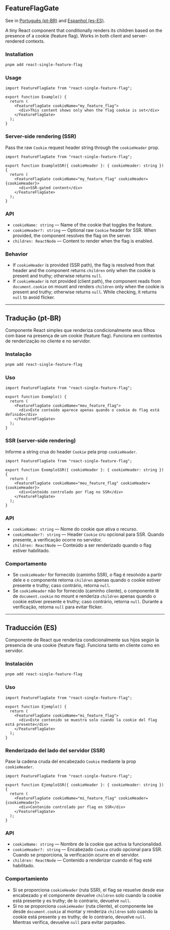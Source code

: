 ## FeatureFlagGate

See in [Português (pt-BR)](#featureflaggate-em-português-pt-br) and [Espanhol (es-ES)](#featureflaggate-en-español-es-es).

A tiny React component that conditionally renders its children based on the presence of a cookie (feature flag). Works in both client and server-rendered contexts.

### Installation

```bash
pnpm add react-single-feature-flag
```

### Usage

```tsx
import FeatureFlagGate from "react-single-feature-flag";

export function Example() {
  return (
    <FeatureFlagGate cookieName="my_feature_flag">
      <div>This content shows only when the flag cookie is set</div>
    </FeatureFlagGate>
  );
}
```

### Server-side rendering (SSR)

Pass the raw `Cookie` request header string through the `cookieHeader` prop.

```tsx
import FeatureFlagGate from "react-single-feature-flag";

export function ExampleSSR({ cookieHeader }: { cookieHeader: string }) {
  return (
    <FeatureFlagGate cookieName="my_feature_flag" cookieHeader={cookieHeader}>
      <div>SSR-gated content</div>
    </FeatureFlagGate>
  );
}
```

### API

- `cookieName: string` — Name of the cookie that toggles the feature.
- `cookieHeader?: string` — Optional raw `Cookie` header for SSR. When provided, the component resolves the flag on the server.
- `children: ReactNode` — Content to render when the flag is enabled.

### Behavior

- If `cookieHeader` is provided (SSR path), the flag is resolved from that header and the component returns `children` only when the cookie is present and truthy; otherwise returns `null`.
- If `cookieHeader` is not provided (client path), the component reads from `document.cookie` on mount and renders `children` only when the cookie is present and truthy; otherwise returns `null`. While checking, it returns `null` to avoid flicker.

---

## Tradução (pt-BR)

Componente React simples que renderiza condicionalmente seus filhos com base na presença de um cookie (feature flag). Funciona em contextos de renderização no cliente e no servidor.

### Instalação

```bash
pnpm add react-single-feature-flag
```

### Uso

```tsx
import FeatureFlagGate from "react-single-feature-flag";

export function Exemplo() {
  return (
    <FeatureFlagGate cookieName="meu_feature_flag">
      <div>Este conteúdo aparece apenas quando o cookie do flag está definido</div>
    </FeatureFlagGate>
  );
}
```

### SSR (server-side rendering)

Informe a string crua do header `Cookie` pela prop `cookieHeader`.

```tsx
import FeatureFlagGate from "react-single-feature-flag";

export function ExemploSSR({ cookieHeader }: { cookieHeader: string }) {
  return (
    <FeatureFlagGate cookieName="meu_feature_flag" cookieHeader={cookieHeader}>
      <div>Conteúdo controlado por flag no SSR</div>
    </FeatureFlagGate>
  );
}
```

### API

- `cookieName: string` — Nome do cookie que ativa o recurso.
- `cookieHeader?: string` — Header `Cookie` cru opcional para SSR. Quando presente, a verificação ocorre no servidor.
- `children: ReactNode` — Conteúdo a ser renderizado quando o flag estiver habilitado.

### Comportamento

- Se `cookieHeader` for fornecido (caminho SSR), o flag é resolvido a partir dele e o componente retorna `children` apenas quando o cookie estiver presente e truthy; caso contrário, retorna `null`.
- Se `cookieHeader` não for fornecido (caminho cliente), o componente lê de `document.cookie` no mount e renderiza `children` apenas quando o cookie estiver presente e truthy; caso contrário, retorna `null`. Durante a verificação, retorna `null` para evitar flicker.

---

## Traducción (ES)

Componente de React que renderiza condicionalmente sus hijos según la presencia de una cookie (feature flag). Funciona tanto en cliente como en servidor.

### Instalación

```bash
pnpm add react-single-feature-flag
```

### Uso

```tsx
import FeatureFlagGate from "react-single-feature-flag";

export function Ejemplo() {
  return (
    <FeatureFlagGate cookieName="mi_feature_flag">
      <div>Este contenido se muestra solo cuando la cookie del flag está presente</div>
    </FeatureFlagGate>
  );
}
```

### Renderizado del lado del servidor (SSR)

Pase la cadena cruda del encabezado `Cookie` mediante la prop `cookieHeader`.

```tsx
import FeatureFlagGate from "react-single-feature-flag";

export function EjemploSSR({ cookieHeader }: { cookieHeader: string }) {
  return (
    <FeatureFlagGate cookieName="mi_feature_flag" cookieHeader={cookieHeader}>
      <div>Contenido controlado por flag en SSR</div>
    </FeatureFlagGate>
  );
}
```

### API

- `cookieName: string` — Nombre de la cookie que activa la funcionalidad.
- `cookieHeader?: string` — Encabezado `Cookie` crudo opcional para SSR. Cuando se proporciona, la verificación ocurre en el servidor.
- `children: ReactNode` — Contenido a renderizar cuando el flag esté habilitado.

### Comportamiento

- Si se proporciona `cookieHeader` (ruta SSR), el flag se resuelve desde ese encabezado y el componente devuelve `children` solo cuando la cookie está presente y es truthy; de lo contrario, devuelve `null`.
- Si no se proporciona `cookieHeader` (ruta cliente), el componente lee desde `document.cookie` al montar y renderiza `children` solo cuando la cookie está presente y es truthy; de lo contrario, devuelve `null`. Mientras verifica, devuelve `null` para evitar parpadeo.


